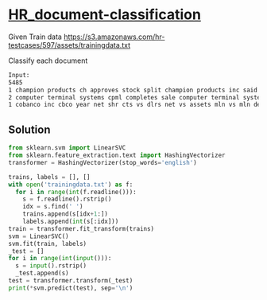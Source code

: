 # [HR_document-classification](https://www.hackerrank.com/challenges/document-classification)

Given Train data https://s3.amazonaws.com/hr-testcases/597/assets/trainingdata.txt

Classify each document

```txt
Input:
5485
1 champion products ch approves stock split champion products inc said its board of directors approved a two for ...
2 computer terminal systems cpml completes sale computer terminal systems inc said it has completed the sale of ...
1 cobanco inc cbco year net shr cts vs dlrs net vs assets mln vs mln deposits mln vs mln loans mln vs mln note th ...
```

## Solution

```py
from sklearn.svm import LinearSVC
from sklearn.feature_extraction.text import HashingVectorizer
transformer = HashingVectorizer(stop_words='english')

trains, labels = [], []
with open('trainingdata.txt') as f:
  for i in range(int(f.readline())):
    s = f.readline().rstrip()
    idx = s.find(' ')
    trains.append(s[idx+1:])
    labels.append(int(s[:idx]))
train = transformer.fit_transform(trains)
svm = LinearSVC()
svm.fit(train, labels)
_test = []
for i in range(int(input())):
  s = input().rstrip()
  _test.append(s)
test = transformer.transform(_test)
print(*svm.predict(test), sep='\n')
```

